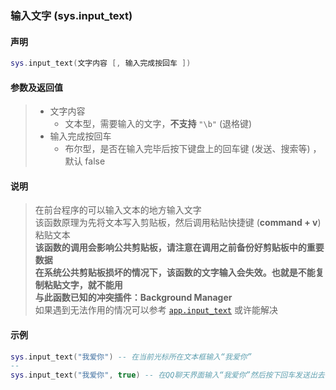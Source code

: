 ### 输入文字 \(**sys\.input\_text**\)


#### 声明
```lua
sys.input_text(文字内容 [, 输入完成按回车 ])
```


#### 参数及返回值
> - 文字内容
>   - 文本型，需要输入的文字，**不支持** `"\b"` (退格键) 
> - 输入完成按回车
>   - 布尔型，是否在输入完毕后按下键盘上的回车键 (发送、搜索等) ，默认 false


#### 说明  
> 在前台程序的可以输入文本的地方输入文字  
> 该函数原理为先将文本写入剪贴板，然后调用粘贴快捷键 (**command \+ v**) 粘贴文本  
> **该函数的调用会影响公共剪贴板，请注意在调用之前备份好剪贴板中的重要数据**   
> **在系统公共剪贴板损坏的情况下，该函数的文字输入会失效。也就是不能复制粘贴文字，就不能用**    
> **与此函数已知的冲突插件：Background Manager**  
> 如果遇到无法作用的情况可以参考 [`app.input_text`](/Handbook/app/app.input_text.md) 或许能解决  


#### 示例  
```lua
sys.input_text("我爱你") -- 在当前光标所在文本框输入“我爱你”
--
sys.input_text("我爱你", true) -- 在QQ聊天界面输入“我爱你”然后按下回车发送出去
```

